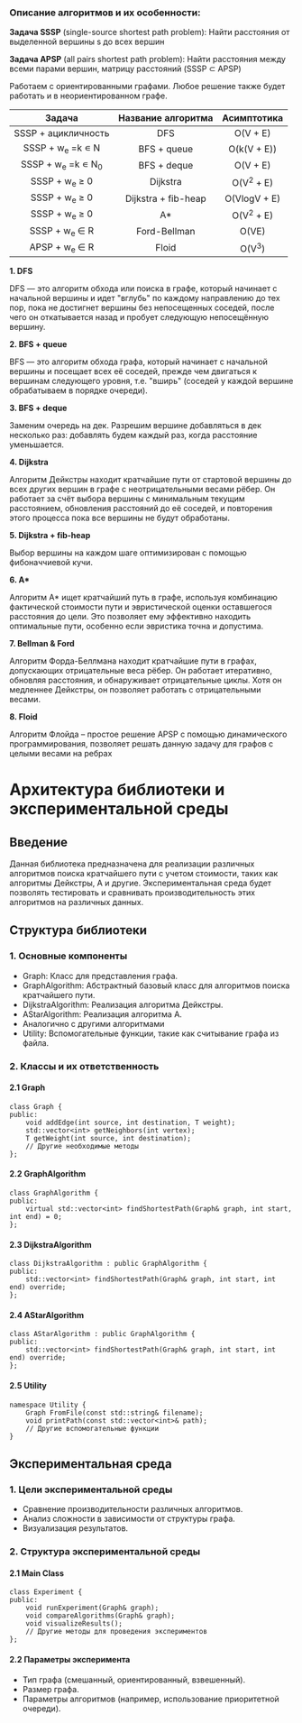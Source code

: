 ### Описание алгоритмов и их особенности:

**Задача SSSP** (single-source shortest path problem): Найти расстояния от выделенной вершины s до всех вершин

**Задача APSP** (all pairs shortest path problem): Найти расстояния между всеми парами вершин, матрицу расстояний (SSSP ⊂ APSP)

Работаем с ориентированными графами. Любое решение также будет работать и в неориентированном графе.

|Задача|Название алгоритма|Асимптотика|
| :-: | :-: | :-: |
|SSSP + ацикличность|DFS|O(V + E)|
|SSSP + w<sub>e</sub> =k ∊ N|BFS + queue|O(k(V + E))|
|SSSP + w<sub>e</sub> =k ∊ N<sub>0</sub>|BFS + deque|O(V + E)|
|SSSP + w<sub>e</sub> ≥ 0|Dijkstra|O(V<sup>2</sup> + E)|
|SSSP + w<sub>e</sub> ≥ 0|Dijkstra + fib-heap|O(VlogV + E)|
|SSSP + w<sub>e</sub> ≥ 0|A\*|O(V<sup>2</sup> + E)|
|SSSP + w<sub>e</sub> ∈ R|Ford-Bellman|O(VE)|
|APSP + w<sub>e</sub> ∈ R|Floid|O(V<sup>3</sup>)|


**1. DFS**

DFS — это алгоритм обхода или поиска в графе, который начинает с начальной вершины и идет "вглубь" по каждому направлению до тех пор, пока не достигнет вершины без непосещенных соседей, после чего он откатывается назад и пробует следующую непосещённую вершину.

**2. BFS + queue**

BFS — это алгоритм обхода графа, который начинает с начальной вершины и посещает всех её соседей, прежде чем двигаться к вершинам следующего уровня, т.е. "вширь" (соседей у каждой вершине обрабатываем в порядке очереди).

**3. BFS + deque**

Заменим очередь на дек. Разрешим вершине добавляться в дек несколько раз: добавлять будем каждый раз, когда расстояние уменьшается.

**4. Dijkstra**

Алгоритм Дейкстры находит кратчайшие пути от стартовой вершины до всех других вершин в графе с неотрицательными весами рёбер. Он работает за счёт выбора вершины с минимальным текущим расстоянием, обновления расстояний до её соседей, и повторения этого процесса пока все вершины не будут обработаны.

**5. Dijkstra + fib-heap**

Выбор вершины на каждом шаге оптимизирован с помощью фибоначчиевой кучи.

**6. A\***

Алгоритм A\* ищет кратчайший путь в графе, используя комбинацию фактической стоимости пути и эвристической оценки оставшегося расстояния до цели. Это позволяет ему эффективно находить оптимальные пути, особенно если эвристика точна и допустима.

**7. Bellman & Ford**

Алгоритм Форда-Беллмана находит кратчайшие пути в графах, допускающих отрицательные веса рёбер. Он работает итеративно, обновляя расстояния, и обнаруживает отрицательные циклы. Хотя он медленнее Дейкстры, он позволяет работать с отрицательными весами.

**8. Floid**

Алгоритм Флойда – простое решение APSP с помощью динамического программирования, позволяет решать данную задачу для графов с целыми весами на ребрах

# Архитектура библиотеки и экспериментальной среды 

## Введение

Данная библиотека предназначена для реализации различных алгоритмов поиска кратчайшего пути с учетом стоимости, таких как алгоритмы Дейкстры, A и другие. Экспериментальная среда будет позволять тестировать и сравнивать производительность этих алгоритмов на различных данных.

## Структура библиотеки

### 1. Основные компоненты

- Graph: Класс для представления графа.
- GraphAlgorithm: Абстрактный базовый класс для алгоритмов поиска кратчайшего пути.
- DijkstraAlgorithm: Реализация алгоритма Дейкстры.
- AStarAlgorithm: Реализация алгоритма A.
- Аналогично с другими алгоритмами
- Utility: Вспомогательные функции, такие как считывание графа из файла.

### 2. Классы и их ответственность

#### 2.1 Graph
```
class Graph {
public:
    void addEdge(int source, int destination, T weight);
    std::vector<int> getNeighbors(int vertex);
    T getWeight(int source, int destination);
    // Другие необходимые методы
};
```

#### 2.2 GraphAlgorithm
```
class GraphAlgorithm {
public:
    virtual std::vector<int> findShortestPath(Graph& graph, int start, int end) = 0;
};
```

#### 2.3 DijkstraAlgorithm
```
class DijkstraAlgorithm : public GraphAlgorithm {
public:
    std::vector<int> findShortestPath(Graph& graph, int start, int end) override;
};
```

#### 2.4 AStarAlgorithm
```
class AStarAlgorithm : public GraphAlgorithm {
public:
    std::vector<int> findShortestPath(Graph& graph, int start, int end) override;
};
```

#### 2.5 Utility
```
namespace Utility {
    Graph FromFile(const std::string& filename);
    void printPath(const std::vector<int>& path);
    // Другие вспомогательные функции
}
```

## Экспериментальная среда

### 1. Цели экспериментальной среды

- Сравнение производительности различных алгоритмов.
- Анализ сложности в зависимости от структуры графа.
- Визуализация результатов.

### 2. Структура экспериментальной среды

#### 2.1 Main Class
```
class Experiment {
public:
    void runExperiment(Graph& graph);
    void compareAlgorithms(Graph& graph);
    void visualizeResults();
    // Другие методы для проведения экспериментов
};
```

#### 2.2 Параметры эксперимента

- Тип графа (смешанный, ориентированный, взвешенный).
- Размер графа.
- Параметры алгоритмов (например, использование приоритетной очереди).


